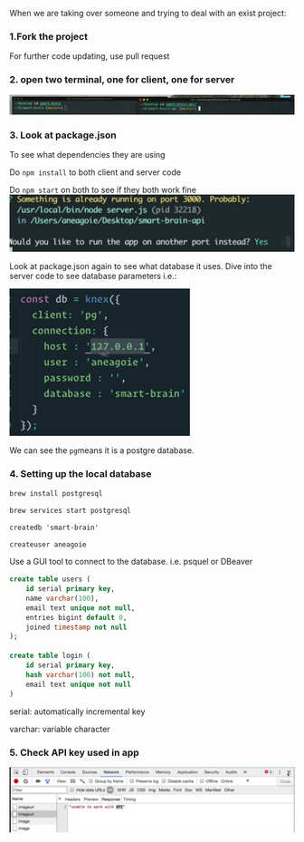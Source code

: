 When we are taking over someone and trying to deal with an exist project:

### 1.Fork the project

For further code updating, use pull request

### 2. open two terminal, one for client, one for server

<img src="Index.assets/Screen Shot 2021-08-24 at 1.47.44 PM.png" alt="Screen Shot 2021-08-24 at 1.47.44 PM" style="zoom:50%;" />

### 3. Look at package.json

To see what dependencies they are using

Do `npm install` to both client and server code

Do `npm start` on both to see if they both work fine<img src="Index.assets/Screen Shot 2021-08-24 at 1.50.46 PM.png" alt="Screen Shot 2021-08-24 at 1.50.46 PM" style="zoom:50%;" />

Look at package.json again to see what database it uses. Dive into the server code to see database parameters i.e.: 

<img src="Index.assets/Screen Shot 2021-08-24 at 1.55.58 PM.png" alt="Screen Shot 2021-08-24 at 1.55.58 PM" style="zoom:50%;" />

We can see the `pg`means it is a postgre database.

### 4. Setting up the local database

```shell
brew install postgresql
```

```shell
brew services start postgresql
```

```shell
createdb 'smart-brain'
```

```shell
createuser aneagoie
```

Use a GUI tool to connect to the database. i.e. psquel or DBeaver

```sql
create table users (
	id serial primary key,
	name varchar(100),
	email text unique not null,
	entries bigint default 0,
	joined timestamp not null
);

create table login (
	id serial primary key,
	hash varchar(100) not null,
	email text unique not null
)
```

serial: automatically incremental key

varchar: variable character

### 5. Check API key used in app

<img src="Index.assets/Screen Shot 2021-08-24 at 3.05.31 PM.png" alt="Screen Shot 2021-08-24 at 3.05.31 PM" style="zoom:50%;" />

